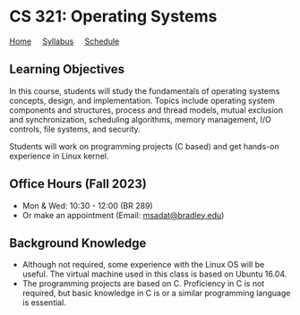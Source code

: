 # CS 321: Operating Systems

[Home](./README.md) &nbsp;&nbsp;&nbsp; [Syllabus](./syllabus.md)  &nbsp;&nbsp;&nbsp; [Schedule](./schedule.md)

## Learning Objectives

In this course, students will study the fundamentals of operating systems concepts, design, and implementation. Topics include operating system components and structures, process and thread models, mutual exclusion and synchronization, scheduling algorithms, memory management, I/O controls, file systems, and security.

Students will work on programming projects (C based) and get hands-on experience in Linux kernel. 


## Office Hours (Fall 2023) 
- Mon & Wed: 10:30 - 12:00  (BR 289)
- Or make an appointment (Email: msadat@bradley.edu)


## Background Knowledge 
- Although not required, some experience with the Linux OS will be useful. The virtual machine used in this class is based on Ubuntu 16.04. 
- The programming projects are based on C. Proficiency in C is not required, but basic knowledge in C is or a similar programming language is essential. 
